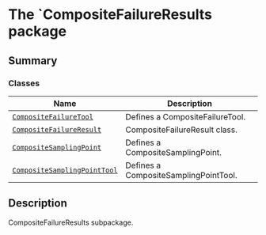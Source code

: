 # The `CompositeFailureResults package

<a id="summary"></a>

## Summary

### Classes

| Name | Description |
|------------------------------------------------------------------------------------------|---------------------------------------|
| [`CompositeFailureTool`](CompositeFailureTool.md#CompositeFailureTool)                   | Defines a CompositeFailureTool.       |
| [`CompositeFailureResult`](CompositeFailureResult.md#CompositeFailureResult)             | CompositeFailureResult class.         |
| [`CompositeSamplingPoint`](CompositeSamplingPoint.md#CompositeSamplingPoint)             | Defines a CompositeSamplingPoint.     |
| [`CompositeSamplingPointTool`](CompositeSamplingPointTool.md#CompositeSamplingPointTool) | Defines a CompositeSamplingPointTool. |

<a id="description"></a>

## Description

CompositeFailureResults subpackage.

<!-- !! processed by numpydoc !! -->
